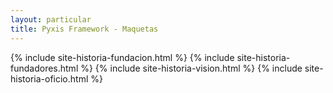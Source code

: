 ```yaml
---
layout: particular
title: Pyxis Framework - Maquetas
---
```


<div id='page-full'>
	{% include site-historia-fundacion.html %}
	{% include site-historia-fundadores.html %}
	{% include site-historia-vision.html %}
	{% include site-historia-oficio.html %}
</div><!-- fin de page-full-->
